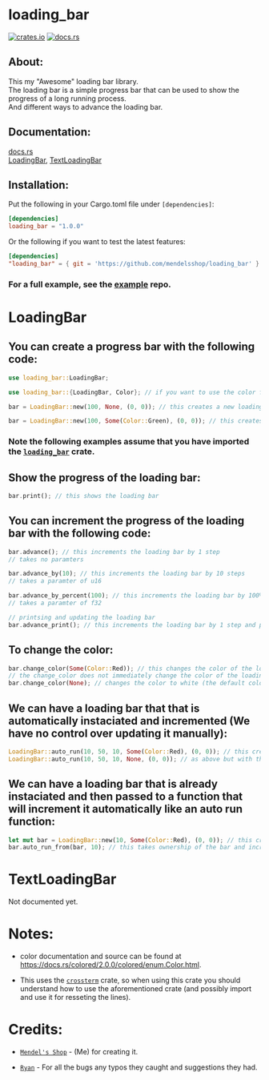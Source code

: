 # loading_bar
[![crates.io](https://img.shields.io/crates/v/loading_bar.svg)](https://crates.io/crates/loading_bar)
[![docs.rs](https://img.shields.io/docsrs/loading_bar)](https://docs.rs/loading_bar/latest/loading_bar)
## About:
This my "Awesome" loading bar library.
<br>
The loading bar is a simple progress bar that can be used to show the progress of a long running process.
<br>
And different ways to advance the loading bar.
<br>
## Documentation:
[docs.rs](https://docs.rs/loading_bar/latest/loading_bar)
<br>
[LoadingBar](https://github.com/mendelsshop/loading_bar#LoadingBar),
[TextLoadingBar](https://github.com/mendelsshop/loading_bar#TextLoadingBar) 


## Installation:
Put the following in your Cargo.toml file under `[dependencies]`: 
```toml
[dependencies]
loading_bar = "1.0.0"
```
Or the following if you want to test the latest features:

```toml
[dependencies]
"loading_bar" = { git = 'https://github.com/mendelsshop/loading_bar' }
```

### For a full example, see the [example](https://github.com/mendelsshop/load_test) repo.

# LoadingBar
## You can create a progress bar with the following code:
```rust
use loading_bar::LoadingBar;

use loading_bar::{LoadingBar, Color}; // if you want to use the color feature

bar = LoadingBar::new(100, None, (0, 0)); // this creates a new loading bar with 100 steps and the default color at position 0,0

bar = LoadingBar::new(100, Some(Color::Green), (0, 0)); // this creates a new loading bar with 100 steps and the green color
``` 
### Note the following examples assume that you have imported the [`loading_bar`](https://crates.io/crates/loading_bar) crate.

## Show the progress of the loading bar:
```rust
bar.print(); // this shows the loading bar
```

## You can increment the progress of the loading bar with the following code:

```rust
bar.advance(); // this increments the loading bar by 1 step
// takes no paramters

bar.advance_by(10); // this increments the loading bar by 10 steps
// takes a paramter of u16

bar.advance_by_percent(100); // this increments the loading bar by 100%
// takes a paramter of f32

// printsing and updating the loading bar
bar.advance_print(); // this increments the loading bar by 1 step and prints the current progress (each method has a print option)
```

## To change the color:

```rust
bar.change_color(Some(Color::Red)); // this changes the color of the loading bar to red
// the change_color does not immediately change the color of the loading bar, it only changes the color when the next step is incremented when you print the bar next
bar.change_color(None); // changes the color to white (the default color)
```

## We can have a loading bar that that is automatically instaciated and incremented (We have no control over updating it manually):
```rust
LoadingBar::auto_run(10, 50, 10, Some(Color::Red), (0, 0)); // this creates a new loading bar lasts 10 seconds, with a length of 50, and starts at 10 bars with the color red.
LoadingBar::auto_run(10, 50, 10, None, (0, 0)); // as above but with the default color
```

## We can have a loading bar that is already instaciated and then passed to a function that will increment it automatically like an auto run function:
```rust
let mut bar = LoadingBar::new(10, Some(Color::Red), (0, 0)); // this creates a new loading bar with 10 steps and the red color
bar.auto_run_from(bar, 10); // this takes ownership of the bar and increments automatically to the end in a duration of 10 seconds
```

# TextLoadingBar
Not documented yet.
# Notes:
- color documentation and source can be found at https://docs.rs/colored/2.0.0/colored/enum.Color.html.

- This uses the [`crossterm`](https://docs.rs/crossterm/latest/crossterm/) crate, so when using this crate you should understand how to use the aforementioned crate (and possibly import and use it for resseting the lines).

# Credits:
- [`Mendel's Shop`](https://github.com/mendelsshop.com) - (Me) for creating it.

- [`Ryan`](https://github.com/BeaconBrigade) - For all the bugs any typos they caught and suggestions they had.
